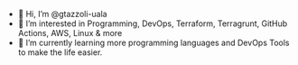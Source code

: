 - 👋 Hi, I’m @gtazzoli-uala
- 👀 I’m interested in Programming, DevOps, Terraform, Terragrunt, GitHub Actions, AWS, Linux & more
- 🌱 I’m currently learning more programming languages and DevOps Tools to make the life easier.

<!---
gtazzoli-uala/gtazzoli-uala is a ✨ special ✨ repository because its `README.md` (this file) appears on your GitHub profile.
You can click the Preview link to take a look at your changes.
--->
